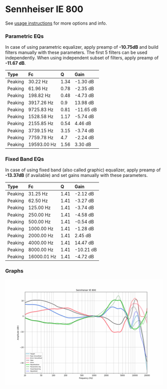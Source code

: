 # Sennheiser IE 800
See [usage instructions](https://github.com/jaakkopasanen/AutoEq#usage) for more options and info.

### Parametric EQs
In case of using parametric equalizer, apply preamp of **-10.75dB** and build filters manually
with these parameters. The first 5 filters can be used independently.
When using independent subset of filters, apply preamp of **-11.67 dB**.

| Type    | Fc          |    Q | Gain      |
|:--------|:------------|:-----|:----------|
| Peaking | 30.22 Hz    | 1.34 | -1.30 dB  |
| Peaking | 61.96 Hz    | 0.78 | -2.35 dB  |
| Peaking | 198.82 Hz   | 0.48 | -4.73 dB  |
| Peaking | 3917.26 Hz  | 0.9  | 13.98 dB  |
| Peaking | 9725.83 Hz  | 0.81 | -11.65 dB |
| Peaking | 1528.58 Hz  | 1.17 | -5.74 dB  |
| Peaking | 2155.85 Hz  | 0.54 | 4.46 dB   |
| Peaking | 3739.15 Hz  | 3.15 | -3.74 dB  |
| Peaking | 7759.78 Hz  | 4.7  | -2.24 dB  |
| Peaking | 19593.00 Hz | 1.56 | 3.30 dB   |

### Fixed Band EQs
In case of using fixed band (also called graphic) equalizer, apply preamp of **-13.37dB**
(if available) and set gains manually with these parameters.

| Type    | Fc          |    Q | Gain      |
|:--------|:------------|:-----|:----------|
| Peaking | 31.25 Hz    | 1.41 | -2.12 dB  |
| Peaking | 62.50 Hz    | 1.41 | -3.27 dB  |
| Peaking | 125.00 Hz   | 1.41 | -3.74 dB  |
| Peaking | 250.00 Hz   | 1.41 | -4.58 dB  |
| Peaking | 500.00 Hz   | 1.41 | -0.54 dB  |
| Peaking | 1000.00 Hz  | 1.41 | -1.28 dB  |
| Peaking | 2000.00 Hz  | 1.41 | 2.45 dB   |
| Peaking | 4000.00 Hz  | 1.41 | 14.47 dB  |
| Peaking | 8000.00 Hz  | 1.41 | -10.21 dB |
| Peaking | 16000.01 Hz | 1.41 | -4.72 dB  |

### Graphs
![](./Sennheiser%20IE%20800.png)